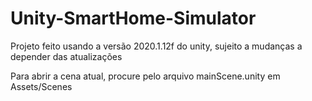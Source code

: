 # Unity-SmartHome-Simulator

Projeto feito usando a versão 2020.1.12f do unity, sujeito a mudanças a depender das atualizações

Para abrir a cena atual, procure pelo arquivo mainScene.unity em Assets/Scenes
